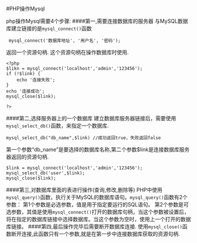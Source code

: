 #PHP操作Mysql

php操作Mysql需要4个步骤:
####第一,需要连接数据库的服务器
与MySQL数据库建立链接的是`mysql_connect()`函数

```
 mysql_connect('数据库地址', '用户名', '密码');
```
返回一个资源句柄. 这个资源句柄在操作数据库时使用.

```
<?php
$likn = mysql_connect('localhost','admin','123456');
if (!$link) {
	echo '连接失败';
}
echo '连接成功';
mysql_close($link);

?>
```
####第二,选择服务器上的一个数据库
建立数据库服务器链接后，需要使用`mysql_select_db()`函数，来指定一个数据库.

```
mysql_select_db("db_name",$link) //成功返回true，失败返回false
```
第一个参数“db_name”是要选择的数据库名称,第二个参数$link是连接数据库服务器返回的资源句柄.

```
$link = mysql_connect('localhost','admin','123456');
mysql_select_db('user',$link);
mysql_close($link);
```
####第三,对数据库里面的表进行操作(查询,修改,删除等)
PHP中使用`mysql_query()`函数，执行关于MySQL的数据库语句。`mysql_query()`函数有2个参数：
第1个参数是必选参数，值是用于指定要运行的SQL语句。
第2个参数是可选参数，其值是使用`mysql_connect()`打开的数据库句柄，当这个参数被设置后，将在指定的数据库链接中选择数据库。当这个参数为空时，使用上一个打开的数据库链接。
####第四,最后操作完毕后需要断开数据库连接.
使用`mysql_close()`函数断开连接,此函数只有一个参数,就是在第一步中连接数据库获取的资源句柄.


